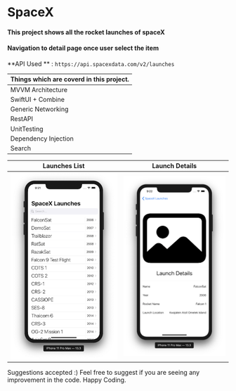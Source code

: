 # SpaceX
#### This project shows all the rocket launches  of spaceX
#### Navigation to detail page once user select the item

**API Used ** : `https://api.spacexdata.com/v2/launches`

| Things which are coverd in this project. |
| ------ |
| MVVM Architecture |
| SwiftUI + Combine |
| Generic Networking |
| RestAPI |
| UnitTesting |
| Dependency Injection |
| Search |

 Launches List                       | Launch Details           
 :-------------------------:|:-------------------------:
![ScreenShot][Launches List]        | ![ScreenShot][Launch Details] 


Suggestions accepted :) Feel free to suggest if you are seeing any improvement in the code.
Happy Coding.



[Launches List]: https://github.com/Rajneesh071/SpaceX/blob/master/ss_1.png?raw=true
[Launch Details]: https://github.com/Rajneesh071/SpaceX/blob/master/ss_2.png?raw=true
